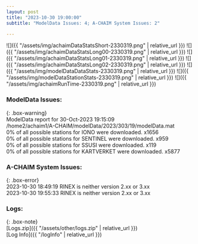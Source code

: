 ```yaml
---
layout: post
title: "2023-10-30 19:00:00"
subtitle: "ModelData Issues: 4; A-CHAIM System Issues: 2"

---
```


![]({{ "/assets/img/achaimDataStatsShort-2330319.png" | relative_url }})
![]({{ "/assets/img/achaimDataStatsLong00-2330319.png" | relative_url }})
![]({{ "/assets/img/achaimDataStatsLong01-2330319.png" | relative_url }})
![]({{ "/assets/img/achaimDataStatsLong02-2330319.png" | relative_url }})
![]({{ "/assets/img/modelDataDataStats-2330319.png" | relative_url }})
![]({{ "/assets/img/modelDataStationStats-2330319.png" | relative_url }})
![]({{ "/assets/img/achaimRunTime-2330319.png" | relative_url }})


### ModelData Issues:  
  
{: .box-warning}  
 ModelData report for 30-Oct-2023 19:15:09   
 /home2/achaim1/A-CHAIM/modelData/2023/303/19/modelData.mat   
 0% of all possible stations for IONO were downloaded. x1656   
 0% of all possible stations for SENTINEL were downloaded. x959   
 0% of all possible stations for SSUSI were downloaded. x119   
 0% of all possible stations for KARTVERKET were downloaded. x5877   
  
### A-CHAIM System Issues:  
  
{: .box-error}  
2023-10-30 18:49:19 RINEX is neither version 2.xx or 3.xx  
2023-10-30 19:55:33 RINEX is neither version 2.xx or 3.xx  

### Logs:  
  
{: .box-note}  
[Logs.zip]({{ "/assets/other/logs.zip" | relative_url }})  
[Log Info]({{ "/logInfo" | relative_url }})  
